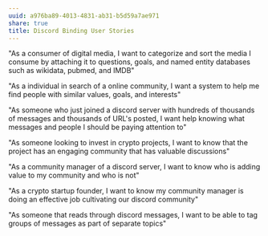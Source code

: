 ```yaml
---
uuid: a976ba89-4013-4831-ab31-b5d59a7ae971
share: true
title: Discord Binding User Stories
---
```

"As a consumer of digital media, I want to categorize and sort the media I consume by attaching it to questions, goals, and named entity databases such as wikidata, pubmed, and IMDB"

"As a individual in search of a online community, I want a system to help me find people with similar values, goals, and interests"

"As someone who just joined a discord server with hundreds of thousands of messages and thousands of URL's posted, I want help knowing what messages and people I should be paying attention to"

"As someone looking to invest in crypto projects, I want to know that the project has an engaging community that has valuable discussions"

"As a community manager of a discord server, I want to know who is adding value to my community and who is not"

"As a crypto startup founder, I want to know my community manager is doing an effective job cultivating our discord community"

"As someone that reads through discord messages, I want to be able to tag groups of messages as part of separate topics"